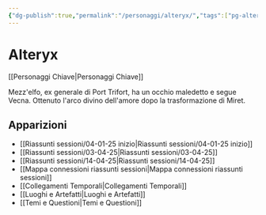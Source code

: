 ```yaml
---
{"dg-publish":true,"permalink":"/personaggi/alteryx/","tags":["pg-alteryx"]}
---
```


# Alteryx

[[Personaggi Chiave\|Personaggi Chiave]]

Mezz'elfo, ex generale di Port Trifort, ha un occhio maledetto e segue Vecna. Ottenuto l'arco divino dell'amore dopo la trasformazione di Miret.

## Apparizioni
- [[Riassunti sessioni/04-01-25 inizio\|Riassunti sessioni/04-01-25 inizio]]
- [[Riassunti sessioni/03-04-25\|Riassunti sessioni/03-04-25]]
- [[Riassunti sessioni/14-04-25\|Riassunti sessioni/14-04-25]]
- [[Mappa connessioni riassunti sessioni\|Mappa connessioni riassunti sessioni]]
- [[Collegamenti Temporali\|Collegamenti Temporali]]
- [[Luoghi e Artefatti\|Luoghi e Artefatti]]
- [[Temi e Questioni\|Temi e Questioni]]